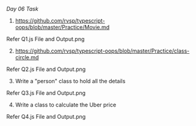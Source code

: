 *Day 06 Task*

1. https://github.com/rvsp/typescript-oops/blob/master/Practice/Movie.md

Refer Q1.js File and Output.png

2. https://github.com/rvsp/typescript-oops/blob/master/Practice/class-circle.md

Refer Q2.js File and Output.png

3. Write a "person" class to hold all the details

Refer Q3.js File and Output.png
   
4. Write a class to calculate the Uber price 

Refer Q4.js File and Output.png